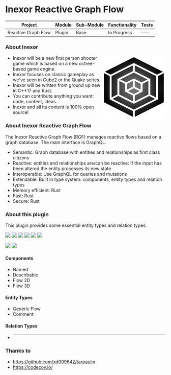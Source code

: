 # Inexor Reactive Graph Flow

| Project | Module | Sub-Module | Functionality | Tests |
| --- | --- | --- | --- | --- |
| Reactive Graph Flow | Plugin | Base | In Progress | --- |

### About Inexor

<a href="https://inexor.org/">
<img align="right" width="200" height="200" src="https://raw.githubusercontent.com/aschaeffer/inexor-rgf-plugin-base/main/docs/images/inexor_2.png">
</a>

* Inexor will be a new first person shooter game which is based on a new octree-based game engine.
* Inexor focuses on classic gameplay as we've seen in Cube2 or the Quake series.
* Inexor will be written from ground up new in C++17 and Rust.
* You can contribute anything you want: code, content, ideas..
* Inexor and all its content is 100% open source!

### About Inexor Reactive Graph Flow

The Inexor Reactive Graph Flow (RGF) manages reactive flows based on a graph database. The main interface is GraphQL.

* Semantic: Graph database with entities and relationships as first class citizens
* Reactive: entities and relationships are/can be reactive: If the input has been altered the entity processes its new state
* Interoperable: Use GraphQL for queries and mutations
* Extendable: Built in type system: components, entity types and relation types
* Memory efficient: Rust
* Fast: Rust
* Secure: Rust

### About this plugin

This plugin provides some essential entity types and relation types.

[<img src="https://img.shields.io/badge/Language-Rust-brightgreen">](https://www.rust-lang.org/)
[<img src="https://img.shields.io/badge/Platforms-Linux%20%26%20Windows-brightgreen">]()
[<img src="https://img.shields.io/github/workflow/status/aschaeffer/inexor-rgf-plugin-base/Rust">](https://github.com/aschaeffer/inexor-rgf-plugin-base/actions?query=workflow%3ARust)
[<img src="https://img.shields.io/github/last-commit/aschaeffer/inexor-rgf-plugin-base">]()
[<img src="https://img.shields.io/github/languages/code-size/aschaeffer/inexor-rgf-plugin-base">]()
[<img src="https://img.shields.io/codecov/c/github/aschaeffer/inexor-rgf-plugin-base">](https://app.codecov.io/gh/aschaeffer/inexor-rgf-plugin-base)

[<img src="https://img.shields.io/github/license/aschaeffer/inexor-rgf-plugin-base">](https://github.com/aschaeffer/inexor-rgf-plugin-base/blob/main/LICENSE)
[<img src="https://img.shields.io/discord/698219248954376256?logo=discord">](https://discord.com/invite/acUW8k7)

#### Components

* Named
* Describable
* Flow 2D
* Flow 3D

#### Entity Types

* Generic Flow
* Comment

#### Relation Types

* ---

### Thanks to

* https://github.com/xd009642/tarpaulin
* https://codecov.io/
